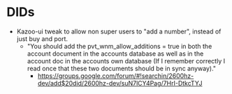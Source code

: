 # DIDs

* Kazoo-ui tweak to allow non super users to "add a number", instead of just buy and port.
  * "You should add the pvt_wnm_allow_additions = true in both the account document in the accounts database as well as in the account doc in the accounts own database (If I remember correctly I read once that these two documents should be in sync anyway)."
    * https://groups.google.com/forum/#!searchin/2600hz-dev/add$20did/2600hz-dev/suN7lCY4Pag/7HrI-DtkcTYJ
